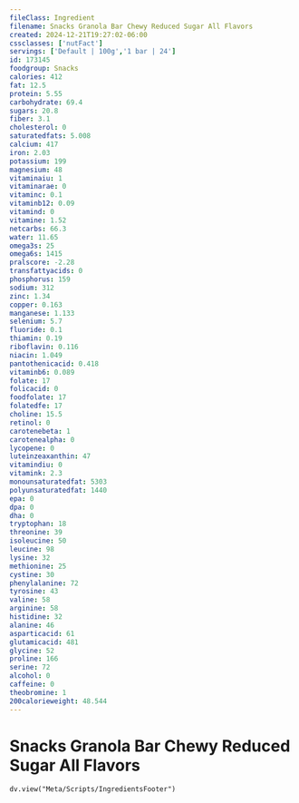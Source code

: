 ```yaml
---
fileClass: Ingredient
filename: Snacks Granola Bar Chewy Reduced Sugar All Flavors
created: 2024-12-21T19:27:02-06:00
cssclasses: ['nutFact']
servings: ['Default | 100g','1 bar | 24']
id: 173145
foodgroup: Snacks
calories: 412
fat: 12.5
protein: 5.55
carbohydrate: 69.4
sugars: 20.8
fiber: 3.1
cholesterol: 0
saturatedfats: 5.008
calcium: 417
iron: 2.03
potassium: 199
magnesium: 48
vitaminaiu: 1
vitaminarae: 0
vitaminc: 0.1
vitaminb12: 0.09
vitamind: 0
vitamine: 1.52
netcarbs: 66.3
water: 11.65
omega3s: 25
omega6s: 1415
pralscore: -2.28
transfattyacids: 0
phosphorus: 159
sodium: 312
zinc: 1.34
copper: 0.163
manganese: 1.133
selenium: 5.7
fluoride: 0.1
thiamin: 0.19
riboflavin: 0.116
niacin: 1.049
pantothenicacid: 0.418
vitaminb6: 0.089
folate: 17
folicacid: 0
foodfolate: 17
folatedfe: 17
choline: 15.5
retinol: 0
carotenebeta: 1
carotenealpha: 0
lycopene: 0
luteinzeaxanthin: 47
vitamindiu: 0
vitamink: 2.3
monounsaturatedfat: 5303
polyunsaturatedfat: 1440
epa: 0
dpa: 0
dha: 0
tryptophan: 18
threonine: 39
isoleucine: 50
leucine: 98
lysine: 32
methionine: 25
cystine: 30
phenylalanine: 72
tyrosine: 43
valine: 58
arginine: 58
histidine: 32
alanine: 46
asparticacid: 61
glutamicacid: 481
glycine: 52
proline: 166
serine: 72
alcohol: 0
caffeine: 0
theobromine: 1
200calorieweight: 48.544
---
```


# Snacks Granola Bar Chewy Reduced Sugar All Flavors

```dataviewjs
dv.view("Meta/Scripts/IngredientsFooter")
```
